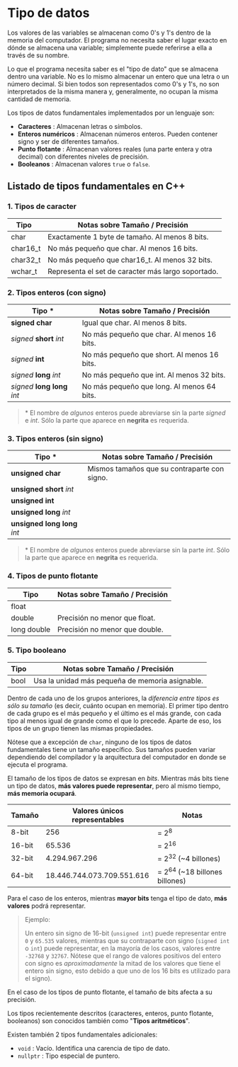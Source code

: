 # Tipo de datos

Los valores de las variables se almacenan como 0's y 1's dentro de la memoria
del computador. El programa no necesita saber el lugar exacto en dónde se
almacena una variable; simplemente puede referirse a ella a través de su nombre.

Lo que el programa necesita saber es el "tipo de dato" que se almacena dentro
una variable. No es lo mismo almacenar un entero que una letra o un número
decimal. Si bien todos son representados como 0's y 1's, no son interpretados
de la misma manera y, generalmente, no ocupan la misma cantidad de memoria.

Los tipos de datos fundamentales implementados por un lenguaje son:

- **Caracteres** : Almacenan letras o símbolos.
- **Enteros numéricos** : Almacenan números enteros. Pueden contener signo y
ser de diferentes tamaños.
- **Punto flotante** : Almacenan valores reales (una parte entera y otra decimal)
con diferentes niveles de precisión.
- **Booleanos** : Almacenan valores `true` o `false`.


## Listado de tipos fundamentales en C++


### 1\. Tipos de caracter

| Tipo      | Notas sobre Tamaño / Precisión                      |
| --------- | --------------------------------------------------- |
| char      | Exactamente 1 byte de tamaño. Al menos 8 bits.      |
| char16_t  | No más pequeño que char. Al menos 16 bits.          |
| char32_t  | No más pequeño que char16_t. Al menos 32 bits.      |
| wchar_t   | Representa el set de caracter más largo soportado.  |


### 2\. Tipos enteros (con signo)


| Tipo *                        | Notas sobre Tamaño / Precisión              |
| ----------------------------- | ------------------------------------------- |
| **signed char**               | Igual que char. Al menos 8 bits.            |
| _signed_ **short** _int_      | No más pequeño que char. Al menos 16 bits.  |
| _signed_ **int**              | No más pequeño que short. Al menos 16 bits. |
| _signed_ **long** _int_       | No más pequeño que int. Al menos 32 bits.   |
| _signed_ **long long** _int_  | No más pequeño que long. Al menos 64 bits.  |

> \* El nombre de _algunos_ enteros puede abreviarse sin la parte _signed_ e _int_.
Sólo la parte que aparece en **negrita** es requerida.


### 3\. Tipos enteros (sin signo)


| Tipo *                          | Notas sobre Tamaño / Precisión                |
| ------------------------------- | --------------------------------------------- |
| **unsigned char**               | Mismos tamaños que su contraparte con signo.  |
| **unsigned short** _int_        |                                               |
| **unsigned int**                |                                               |
| **unsigned long** _int_         |                                               |
| **unsigned long long** _int_    |                                               |

> \* El nombre de _algunos_ enteros puede abreviarse sin la parte _int_.
Sólo la parte que aparece en **negrita** es requerida.


### 4\. Tipos de punto flotante


| Tipo        | Notas sobre Tamaño / Precisión  |
| ----------- | ------------------------------- |
| float       |                                 |
| double      | Precisión no menor que float.   |
| long double | Precisión no menor que double.  |


### 5\. Tipo booleano


| Tipo | Notas sobre Tamaño / Precisión                  |
| ---- | ----------------------------------------------- |
| bool | Usa la unidad más pequeña de memoria asignable. |


Dentro de cada uno de los grupos anteriores, la _diferencia entre tipos es sólo
su tamaño_ (es decir, cuánto ocupan en memoria). El primer tipo dentro de cada
grupo es el más pequeño y el último es el más grande, con cada tipo al menos
igual de grande como el que lo precede. Aparte de eso, los tipos de un grupo
tienen las mismas propiedades.

Nótese que a excepción de `char`, ninguno de los tipos de datos fundamentales
tiene un tamaño específico. Sus tamaños pueden variar dependiendo del compilador
y la arquitectura del computador en donde se ejecuta el programa.

El tamaño de los tipos de datos se expresan en _bits_. Mientras más bits tiene
un tipo de datos, **más valores puede representar**, pero al mismo tiempo,
**más memoria ocupará**.

<div class="page-break"></div>

| Tamaño  |	Valores únicos representables |	Notas                                       |
| ------- | ----------------------------- | ------------------------------------------- |
| 8-bit   | 256	                          | = 2<sup>8</sup>                             |
| 16-bit  | 65.536                        | = 2<sup>16</sup>                            |
| 32-bit  | 4.294.967.296                 | = 2<sup>32</sup> (~4 billones)              |
| 64-bit  | 18.446.744.073.709.551.616    | = 2<sup>64</sup> (~18 billones billones)    |


Para el caso de los enteros, mientras **mayor bits** tenga el tipo de dato,
**más valores** podrá representar.


> Ejemplo:
>
> Un entero sin signo de 16-bit (`unsigned int`) puede representar entre
> `0` y `65.535` valores, mientras que su contraparte con signo (`signed int` o
> `int`) puede representar, en la mayoría de los casos, valores entre `-32768` y
> `32767`. Nótese que el rango de valores positivos del entero con signo es
> _aproximadamente_ la mitad de los valores que tiene el entero sin signo, esto
> debido a que uno de los 16 bits es utilizado para el signo).

En el caso de los tipos de punto flotante, el tamaño de bits afecta a su
precisión.

Los tipos recientemente descritos (caracteres, enteros, punto flotante, booleanos)
son conocidos también como "**Tipos aritméticos**".

Existen también 2 tipos fundamentales adicionales:

- `void` : Vacío. Identifica una carencia de tipo de dato.
- `nullptr` : Tipo especial de puntero.

